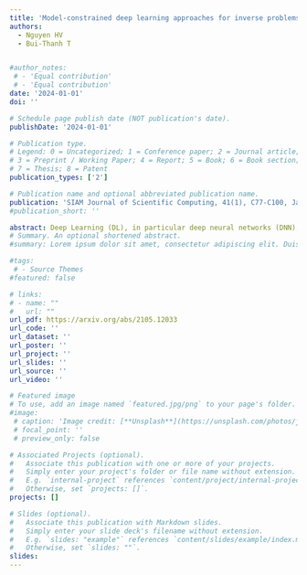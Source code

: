 ```yaml
---
title: 'Model-constrained deep learning approaches for inverse problems'
authors:
  - Nguyen HV
  - Bui-Thanh T


#author_notes:
 # - 'Equal contribution'
 # - 'Equal contribution'
date: '2024-01-01'
doi: ''

# Schedule page publish date (NOT publication's date).
publishDate: '2024-01-01'

# Publication type.
# Legend: 0 = Uncategorized; 1 = Conference paper; 2 = Journal article;
# 3 = Preprint / Working Paper; 4 = Report; 5 = Book; 6 = Book section;
# 7 = Thesis; 8 = Patent
publication_types: ['2']

# Publication name and optional abbreviated publication name.
publication: 'SIAM Journal of Scientific Computing, 41(1), C77-C100, January 2024'
#publication_short: ''

abstract: Deep Learning (DL), in particular deep neural networks (DNN), by design is purely data-driven and in general does not require physics. This is the strength of DL but also one of its key limitations when applied to science and engineering problems in which underlying physical properties (such as stability, conservation, and positivity) and desired accuracy need to be achieved. DL methods in their original forms are not capable of respecting the underlying mathematical models or achieving desired accuracy even in big-data regimes. On the other hand, many data-driven science and engineering problems, such as inverse problems, typically have limited experimental or observational data, and DL would overfit the data in this case. Leveraging information encoded in the underlying mathematical models, we argue, not only compensates missing information in low data regimes but also provides opportunities to equip DL methods with the underlying physics and hence obtaining higher accuracy. This short communication introduces several model-constrained DL approaches (including both feed-forward DNN and autoencoders) that are capable of learning not only information hidden in the training data but also in the underlying mathematical models to solve inverse problems. We present and provide intuitions for our formulations for general nonlinear problems. For linear inverse problems and linear networks, the first order optimality conditions show that our model-constrained DL approaches can learn information encoded in the underlying mathematical models, and thus can produce consistent or equivalent inverse solutions, while naive purely data-based counterparts cannot.
# Summary. An optional shortened abstract.
#summary: Lorem ipsum dolor sit amet, consectetur adipiscing elit. Duis posuere tellus ac convallis placerat. Proin tincidunt magna sed ex sollicitudin condimentum.

#tags:
 # - Source Themes
#featured: false

# links:
# - name: ""
#   url: ""
url_pdf: https://arxiv.org/abs/2105.12033
url_code: ''
url_dataset: ''
url_poster: ''
url_project: ''
url_slides: ''
url_source: ''
url_video: ''

# Featured image
# To use, add an image named `featured.jpg/png` to your page's folder.
#image:
 # caption: 'Image credit: [**Unsplash**](https://unsplash.com/photos/jdD8gXaTZsc)'
 # focal_point: ''
 # preview_only: false

# Associated Projects (optional).
#   Associate this publication with one or more of your projects.
#   Simply enter your project's folder or file name without extension.
#   E.g. `internal-project` references `content/project/internal-project/index.md`.
#   Otherwise, set `projects: []`.
projects: []

# Slides (optional).
#   Associate this publication with Markdown slides.
#   Simply enter your slide deck's filename without extension.
#   E.g. `slides: "example"` references `content/slides/example/index.md`.
#   Otherwise, set `slides: ""`.
slides:
---
```




